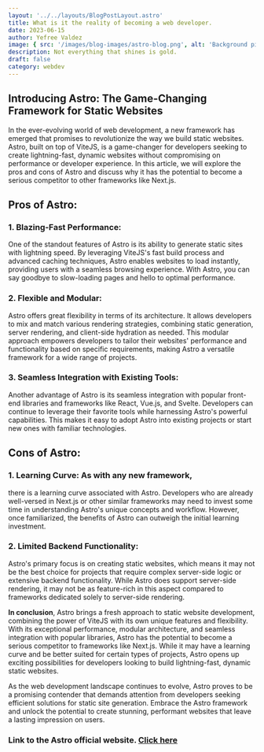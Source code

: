 ```yaml
---
layout: '../../layouts/BlogPostLayout.astro'
title: What is it the reality of becoming a web developer.
date: 2023-06-15
author: Yefree Valdez
image: { src: '/images/blog-images/astro-blog.png', alt: 'Background picture.' }
description: Not everything that shines is gold.
draft: false
category: webdev
---
```


## Introducing Astro: The Game-Changing Framework for Static Websites

In the ever-evolving world of web development, a new framework has emerged that promises to revolutionize the way we build static websites. Astro, built on top of ViteJS, is a game-changer for developers seeking to create lightning-fast, dynamic websites without compromising on performance or developer experience. In this article, we will explore the pros and cons of Astro and discuss why it has the potential to become a serious competitor to other frameworks like Next.js.

## Pros of Astro:

### 1. Blazing-Fast Performance:

One of the standout features of Astro is its ability to generate static sites with lightning speed. By leveraging ViteJS's fast build process and advanced caching techniques, Astro enables websites to load instantly, providing users with a seamless browsing experience. With Astro, you can say goodbye to slow-loading pages and hello to optimal performance.

### 2. Flexible and Modular:

Astro offers great flexibility in terms of its architecture. It allows developers to mix and match various rendering strategies, combining static generation, server rendering, and client-side hydration as needed. This modular approach empowers developers to tailor their websites' performance and functionality based on specific requirements, making Astro a versatile framework for a wide range of projects.

### 3. Seamless Integration with Existing Tools:

Another advantage of Astro is its seamless integration with popular front-end libraries and frameworks like React, Vue.js, and Svelte. Developers can continue to leverage their favorite tools while harnessing Astro's powerful capabilities. This makes it easy to adopt Astro into existing projects or start new ones with familiar technologies.

## Cons of Astro:

### 1. Learning Curve: As with any new framework,

there is a learning curve associated with Astro. Developers who are already well-versed in Next.js or other similar frameworks may need to invest some time in understanding Astro's unique concepts and workflow. However, once familiarized, the benefits of Astro can outweigh the initial learning investment.

### 2. Limited Backend Functionality:

Astro's primary focus is on creating static websites, which means it may not be the best choice for projects that require complex server-side logic or extensive backend functionality. While Astro does support server-side rendering, it may not be as feature-rich in this aspect compared to frameworks dedicated solely to server-side rendering.

**In conclusion**, Astro brings a fresh approach to static website development, combining the power of ViteJS with its own unique features and flexibility. With its exceptional performance, modular architecture, and seamless integration with popular libraries, Astro has the potential to become a serious competitor to frameworks like Next.js. While it may have a learning curve and be better suited for certain types of projects, Astro opens up exciting possibilities for developers looking to build lightning-fast, dynamic static websites.

As the web development landscape continues to evolve, Astro proves to be a promising contender that demands attention from developers seeking efficient solutions for static site generation. Embrace the Astro framework and unlock the potential to create stunning, performant websites that leave a lasting impression on users.

### Link to the Astro official website. [Click here](https://astro.build/)
